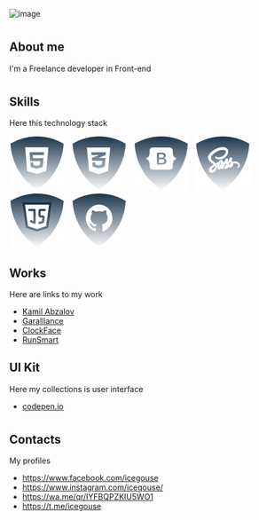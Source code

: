 ![image](https://www.leanyou.pl/wp-content/uploads/2020/08/MTM-Methods-Time-Measurement-1024x390.jpg)

# <h2>About me</h2>

<p>I'm a Freelance developer in Front-end</p>

# <h2>Skills</h2>

<p>Here this technology stack</p>

![html5](./img/html.svg) &nbsp;
![css](./img/css.svg) &nbsp;
![Botstrap](./img/bootstrap.svg) &nbsp;
![Sass](./img/sass.svg) &nbsp;
![JS](./img/js.svg) &nbsp;
![Github](./img/github.svg) &nbsp;

<!--
![ReactJS](./img/reactjs.svg) &nbsp;
![NodeJS](./img/nodejs.svg) &nbsp;
-->

<h2>Works</h2>
<p>Here are links to my work</p>
<ul>
  <li><a href="https://kamil-abzalov.com/">Kamil Abzalov</a></li>
  <li><a href="https://garalliance.ru/">Garalliance</a></li>
  <li><a href="https://github.com/JSDID/ClockFace">ClockFace</a></li>
  <li><a href="https://github.com/JSDID/RunSmart">RunSmart</a></li>
</ul>

<h2>UI Kit</h2>
<p>Here my collections is user interface</p>
<ul>
  <li><a href="https://codepen.io/JSDID">codepen.io</a></li>
</ul>

# <h2>Contacts</h2>
<p>My profiles</P>
<ul>
  <li><a href="https://www.facebook.com/icegouse">https://www.facebook.com/icegouse</a></li>
  <li><a href="https://www.instagram.com/icegouse/">https://www.instagram.com/icegouse/</a></li>
  <li><a href="https://wa.me/qr/IYFBQPZKIU5WO1">https://wa.me/qr/IYFBQPZKIU5WO1</a></li>
  <li><a href="https://t.me/icegouse">https://t.me/icegouse</a></li>
</ul>
